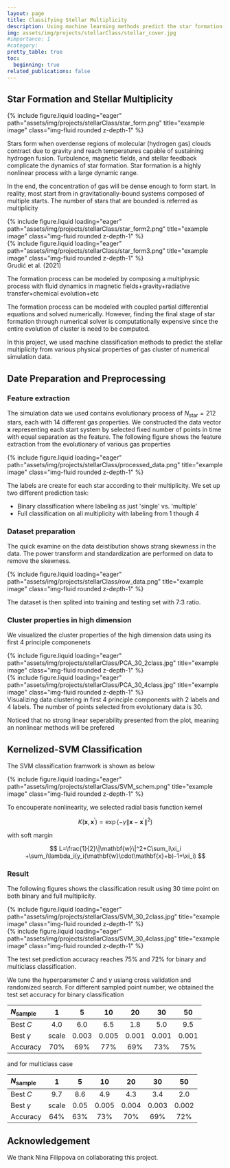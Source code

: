 ```yaml
---
layout: page
title: Classifying Stellar Multiplicity 
description: Using machine learning methods predict the star formation
img: assets/img/projects/stellarClass/stellar_cover.jpg
#importance: 1
#category: 
pretty_table: true
toc:
  beginning: true
related_publications: false
---
```

## Star Formation and Stellar Multiplicity
<div class="row">
    <div class="col-sm-6 mt-3 mt-md-0">
        {% include figure.liquid loading="eager" path="assets/img/projects/stellarClass/star_form.png" title="example image" class="img-fluid rounded z-depth-1" %}
    </div>
    <div class="col-sm-6 mt-3 mt-md-0">
        <p>Stars form when overdense regions of molecular (hydrogen gas) clouds contract due to gravity and reach temperatures capable of sustaining hydrogen fusion. Turbulence, magnetic fields, and stellar feedback complicate the dynamics of star formation. Star formation is a highly nonlinear process with a large dynamic range.</p>
    </div>
</div>

<div class="row">
    <div class="col-sm-6 mt-3 mt-md-0">
        <p>In the end, the concentration of gas will be dense enough to form start. In reality, most start from in gravitationally-bound systems composed of multiple starts. The number of stars that are bounded is referred as multiplicity</p>
    </div>
    <div class="col-sm-6 mt-3 mt-md-0">
        {% include figure.liquid loading="eager" path="assets/img/projects/stellarClass/star_form2.png" title="example image" class="img-fluid rounded z-depth-1" %}
    </div>

</div>

<div class="row">
    <div class="col-sm-6 mt-3 mt-md-0">
        {% include figure.liquid loading="eager" path="assets/img/projects/stellarClass/star_form3.png" title="example image" class="img-fluid rounded z-depth-1" %}
        <div class="caption">
            Grudić et al. (2021) 
        </div>
    </div>
    <div class="col-sm-6 mt-3 mt-md-0">
        <p>The formation process can be modeled  by composing a multiphysic process with fluid dynamics in magnetic fields+gravity+radiative transfer+chemical evolution+etc</p>
        <p> The formation process can be modeled with coupled partial differential equations and solved numerically. However, finding the final stage of star formation through numerical solver is computationally expensive since the entire evolution of cluster is need to be computed. </p>
    </div>
</div>

In this project, we used machine classification methods to predict the stellar multiplicity from various physical properties of gas cluster of numerical simulation data.

## Date Preparation and Preprocessing
### Feature extraction
The simulation data we used contains evolutionary process of $N_\mathrm{star}=212$ stars, each with 14 different gas properties. We constructed the data vector $\mathbf{x}$ representing each start system by selected fixed number of points in time with equal separation as the feature. The following figure shows the feature extraction from the evolutionary of various gas properties

<div class="row">
    <div class="col-sm-6 offset-md-3 mt-3 mt-md-0">
        {% include figure.liquid loading="eager" path="assets/img/projects/stellarClass/processed_data.png" title="example image" class="img-fluid rounded z-depth-1" %}
    </div>
</div>

The labels are create for each star according to their multiplicity. We set up two different prediction task:
* Binary classification where labeling as just 'single' vs. 'multiple'
* Full classification on all multiplicity with labeling from 1 though 4

### Dataset preparation
The quick examine on the data deistibution shows strang skewness in the data. The power transform and standardization are performed on data to remove the skewness.
<div class="row">
    <div class="col-sm-8 offset-md-2 mt-3 mt-md-0">
        {% include figure.liquid loading="eager" path="assets/img/projects/stellarClass/row_data.png" title="example image" class="img-fluid rounded z-depth-1" %}
    </div>
</div>


The dataset is then splited into training and testing set with 7:3 ratio. 

### Cluster properties in high dimension
We visualized the cluster properties of the high dimension data using its first 4 principle componenets

<div class="row">
    <div class="col-sm-6 mt-3 mt-md-0">
        {% include figure.liquid loading="eager" path="assets/img/projects/stellarClass/PCA_30_2class.jpg" title="example image" class="img-fluid rounded z-depth-1" %}
    </div>
    <div class="col-sm-6 mt-3 mt-md-0">
        {% include figure.liquid loading="eager" path="assets/img/projects/stellarClass/PCA_30_4class.jpg" title="example image" class="img-fluid rounded z-depth-1" %}
    </div>
</div>
<div class="caption">
    Visualizing data clustering in first 4 principle components with 2 labels and 4 labels. The number of points selected from evolutionary data is 30. 
</div>

Noticed that no strong linear seperability presented from the plot, meaning an nonlinear methods will be prefered

## Kernelized-SVM Classification
The SVM classification framwork is shown as below

<div class="row">
    <div class="col-sm mt-3 mt-md-0">
        {% include figure.liquid loading="eager" path="assets/img/projects/stellarClass/SVM_schem.png" title="example image" class="img-fluid rounded z-depth-1" %}
    </div>
</div>

To encouperate nonlinearity, we selected radial basis function kernel

$$
K(\mathbf{x},\mathbf{x}^\prime)=\exp{(-\gamma\|\mathbf{x}-\mathbf{x}^\prime\|^2)}
$$

with soft margin

$$
L=\frac{1}{2}\|\mathbf{w}\|^2+C\sum_i\xi_i +\sum_i\lambda_i(y_i(\mathbf{w}\cdot\mathbf{x}+b)-1+\xi_i)
$$

### Result
The following figures shows the classification result using 30 time point on both binary and full multiplicity.

<div class="row">
    <div class="col-sm-8 offset-md-2 mt-3 mt-md-0">
        {% include figure.liquid loading="eager" path="assets/img/projects/stellarClass/SVM_30_2class.jpg" title="example image" class="img-fluid rounded z-depth-1" %}
    </div>
</div>

<dic class="row">
    <div class="col-sm-8 offset-md-2 mt-3 mt-md-0">
        {% include figure.liquid loading="eager" path="assets/img/projects/stellarClass/SVM_30_4class.jpg" title="example image" class="img-fluid rounded z-depth-1" %}
    </div>
</div>

The test set prediction accuracy reaches 75% and 72% for binary and multiclass classification. 

We tune the hyperparameter $C$ and $\gamma$ usiang cross validation and randomized search. For different sampled point number, we obtained the test set accuracy for binary classification

|$N_{\mathrm{sample}}$|1|5|10|20|30|50|
|:-|:-:|:-:|:-:|:-:|:-:|:-:|
|Best $C$|4.0|6.0|6.5|1.8|5.0|9.5|
|Best $\gamma$|scale|0.003|0.005|0.001|0.001|0.001|
|Accuracy|70%|69%|77%|69%|73%|75%|

and for multiclass case

|$N_{\mathrm{sample}}$|1|5|10|20|30|50|
|:-|:-:|:-:|:-:|:-:|:-:|:-:|
|Best $C$|9.7|8.6|4.9|4.3|3.4|2.0|
|Best $\gamma$|scale|0.05|0.005|0.004|0.003|0.002|
|Accuracy|64%|63%|73%|70%|69%|72%|

## Acknowledgement
We thank Nina Filippova on collaborating this project.
